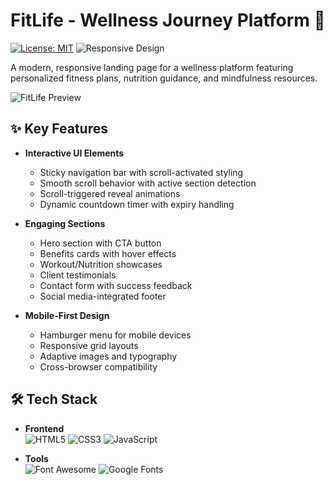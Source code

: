 # FitLife - Wellness Journey Platform 🌱

[![License: MIT](https://img.shields.io/badge/License-MIT-green.svg)](https://opensource.org/licenses/MIT)
![Responsive Design](https://img.shields.io/badge/Responsive-Yes-brightgreen)

A modern, responsive landing page for a wellness platform featuring personalized fitness plans, nutrition guidance, and mindfulness resources.

![FitLife Preview](./images/fitlife.jpg)

## ✨ Key Features

- **Interactive UI Elements**

  - Sticky navigation bar with scroll-activated styling
  - Smooth scroll behavior with active section detection
  - Scroll-triggered reveal animations
  - Dynamic countdown timer with expiry handling

- **Engaging Sections**

  - Hero section with CTA button
  - Benefits cards with hover effects
  - Workout/Nutrition showcases
  - Client testimonials
  - Contact form with success feedback
  - Social media-integrated footer

- **Mobile-First Design**
  - Hamburger menu for mobile devices
  - Responsive grid layouts
  - Adaptive images and typography
  - Cross-browser compatibility

## 🛠 Tech Stack

- **Frontend**  
  ![HTML5](https://img.shields.io/badge/HTML5-E34F26?logo=html5&logoColor=white)
  ![CSS3](https://img.shields.io/badge/CSS3-1572B6?logo=css3&logoColor=white)
  ![JavaScript](https://img.shields.io/badge/JavaScript-F7DF1E?logo=javascript&logoColor=black)

- **Tools**  
  ![Font Awesome](https://img.shields.io/badge/Font_Awesome-339AF0?logo=fontawesome&logoColor=white)
  ![Google Fonts](https://img.shields.io/badge/Google_Fonts-4285F4?logo=googlefonts&logoColor=white)
